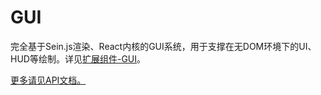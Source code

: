 # GUI

完全基于Sein.js渲染、React内核的GUI系统，用于支撑在无DOM环境下的UI、HUD等绘制。详见[扩展组件-GUI](http://seinjs.com/cn/extension/common-extensions/gui)。

[更多请见API文档。](./doc/README.md)
